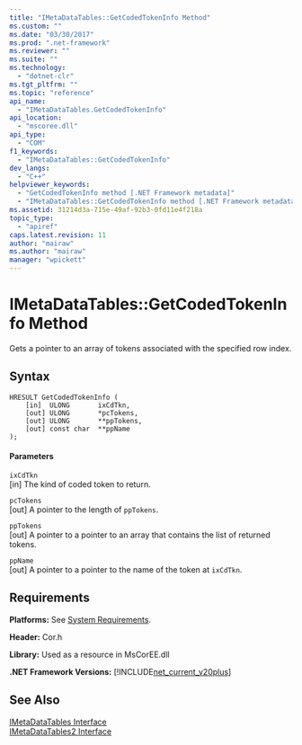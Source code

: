 ```yaml
---
title: "IMetaDataTables::GetCodedTokenInfo Method"
ms.custom: ""
ms.date: "03/30/2017"
ms.prod: ".net-framework"
ms.reviewer: ""
ms.suite: ""
ms.technology: 
  - "dotnet-clr"
ms.tgt_pltfrm: ""
ms.topic: "reference"
api_name: 
  - "IMetaDataTables.GetCodedTokenInfo"
api_location: 
  - "mscoree.dll"
api_type: 
  - "COM"
f1_keywords: 
  - "IMetaDataTables::GetCodedTokenInfo"
dev_langs: 
  - "C++"
helpviewer_keywords: 
  - "GetCodedTokenInfo method [.NET Framework metadata]"
  - "IMetaDataTables::GetCodedTokenInfo method [.NET Framework metadata]"
ms.assetid: 31214d3a-715e-49af-92b3-0fd11e4f218a
topic_type: 
  - "apiref"
caps.latest.revision: 11
author: "mairaw"
ms.author: "mairaw"
manager: "wpickett"
---
```

# IMetaDataTables::GetCodedTokenInfo Method
Gets a pointer to an array of tokens associated with the specified row index.  
  
## Syntax  
  
```  
HRESULT GetCodedTokenInfo (   
    [in]  ULONG       ixCdTkn,  
    [out] ULONG       *pcTokens,  
    [out] ULONG       **ppTokens,  
    [out] const char  **ppName  
);  
```  
  
#### Parameters  
 `ixCdTkn`  
 [in] The kind of coded token to return.  
  
 `pcTokens`  
 [out] A pointer to the length of `ppTokens`.  
  
 `ppTokens`  
 [out] A pointer to a pointer to an array that contains the list of returned tokens.  
  
 `ppName`  
 [out] A pointer to a pointer to the name of the token at `ixCdTkn`.  
  
## Requirements  
 **Platforms:** See [System Requirements](../../../../docs/framework/get-started/system-requirements.md).  
  
 **Header:** Cor.h  
  
 **Library:** Used as a resource in MsCorEE.dll  
  
 **.NET Framework Versions:** [!INCLUDE[net_current_v20plus](../../../../includes/net-current-v20plus-md.md)]  
  
## See Also  
 [IMetaDataTables Interface](../../../../docs/framework/unmanaged-api/metadata/imetadatatables-interface.md)   
 [IMetaDataTables2 Interface](../../../../docs/framework/unmanaged-api/metadata/imetadatatables2-interface.md)

